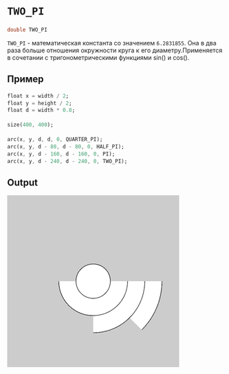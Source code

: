 # `TWO_PI`

```dart
double TWO_PI
```

`TWO_PI` - математическая константа со значением `6.2831855`.
Она в два раза больше отношения окружности круга к его диаметру.Применяется в сочетании с тригонометрическими функциями sin() и cos().

## Пример

```dart
float x = width / 2;
float y = height / 2;
float d = width * 0.8;

size(400, 400);

arc(x, y, d, d, 0, QUARTER_PI);
arc(x, y, d - 80, d - 80, 0, HALF_PI);
arc(x, y, d - 160, d - 160, 0, PI);
arc(x, y, d - 240, d - 240, 0, TWO_PI);
```

## Output

<img src="./_images/pi_1.png" width="400" height="400" />
